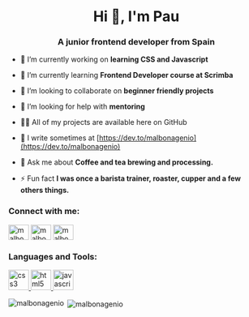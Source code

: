 <h1 align="center">Hi 👋, I'm Pau</h1>
<h3 align="center">A junior frontend developer from Spain</h3>

- 🔭 I’m currently working on **learning CSS and Javascript**

- 🌱 I’m currently learning **Frontend Developer course at Scrimba**

- 👯 I’m looking to collaborate on **beginner friendly projects**

- 🤝 I’m looking for help with **mentoring**

- 👨‍💻 All of my projects are available here on GitHub 

- 📝 I write sometimes at [https://dev.to/malbonagenio](https://dev.to/malbonagenio)

- 💬 Ask me about **Coffee and tea brewing and processing.**

- ⚡ Fun fact **I was once a barista trainer, roaster, cupper and a few others things.**


<p align="left">
<h3 align="left">Connect with me:</h3>
<a href="https://dev.to/malbonagenio" target="blank"><img align="center" src="https://cdn.jsdelivr.net/npm/simple-icons@3.0.1/icons/dev-dot-to.svg" alt="malbonagenio" height="30" width="40" /></a>
<a href="https://twitter.com/malbonagenio" target="blank"><img align="center" src="https://cdn.jsdelivr.net/npm/simple-icons@3.0.1/icons/twitter.svg" alt="malbonagenio" height="30" width="40" /></a>
<a href="https://www.linkedin.com/in/pau-valverde-molina-27854b176/" target="blank"><img align="center" src="https://cdn.jsdelivr.net/npm/simple-icons@3.0.1/icons/linkedin.svg" alt="malbonagenio" height="30" width="40" /></a>
</p>

<h3 align="left">Languages and Tools:</h3>
<p align="left"> <a href="https://www.w3schools.com/css/" target="_blank"> <img src="https://devicons.github.io/devicon/devicon.git/icons/css3/css3-original-wordmark.svg" alt="css3" width="40" height="40"/> </a> <a href="https://www.w3.org/html/" target="_blank"> <img src="https://devicons.github.io/devicon/devicon.git/icons/html5/html5-original-wordmark.svg" alt="html5" width="40" height="40"/> </a> <a href="https://developer.mozilla.org/en-US/docs/Web/JavaScript" target="_blank"> <img src="https://devicons.github.io/devicon/devicon.git/icons/javascript/javascript-original.svg" alt="javascript" width="40" height="40"/> </a> </p>

<p><img align="left" src="https://github-readme-stats.vercel.app/api/top-langs/?username=malbonagenio&layout=compact" alt="malbonagenio" /></p>

<p>&nbsp;<img align="center" src="https://github-readme-stats.vercel.app/api?username=malbonagenio&show_icons=true" alt="malbonagenio" /></p>


